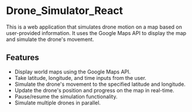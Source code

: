 # Drone_Simulator_React
This is a web application that simulates drone motion on a map based on user-provided information. It uses the Google Maps API to display the map and simulate the drone's movement.

## Features

- Display world maps using the Google Maps API.
- Take latitude, longitude, and time inputs from the user.
- Simulate the drone's movement to the specified latitude and longitude.
- Update the drone's position and progress on the map in real-time.
- Pause/resume the simulation functionality.
- Simulate multiple drones in parallel.
